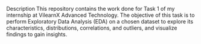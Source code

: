 Description
This repository contains the work done for Task 1 of my internship at VilearnX Advanced Technology. The objective of this task is to perform Exploratory Data Analysis (EDA) on a chosen dataset to explore its characteristics, distributions, correlations, and outliers, and visualize findings to gain insights.
